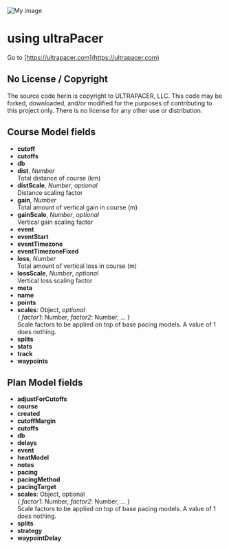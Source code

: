 ![My image](https://ultrapacer.com/public/img/logo-72x72.png)

# using ultraPacer

Go to [https://ultrapacer.com](https://ultrapacer.com)

## No License / Copyright

The source code herin is copyright to ULTRAPACER, LLC.
This code may be forked, downloaded, and/or modified for the purposes of
contributing to this project only. There is no license for any other use or
distribution.

## Course Model fields

- **cutoff**
- **cutoffs**
- **db**
- **dist**, _Number_\
  Total distance of course (km)
- **distScale**, _Number_, _optional_\
  Distance scaling factor
- **gain**, _Number_\
  Total amount of vertical gain in course (m)
- **gainScale**, _Number_, _optional_\
  Vertical gain scaling factor
- **event**
- **eventStart**
- **eventTimezone**
- **eventTimezoneFixed**
- **loss**, _Number_\
  Total amount of vertical loss in course (m)
- **lossScale**, _Number_, _optional_\
  Vertical loss scaling factor
- **meta**
- **name**
- **points**
- **scales**: Object, _optional_ \
  { _factor1_: Number, _factor2_: Number, ... } \
  Scale factors to be applied on top of base pacing models. A value of 1 does nothing.
- **splits**
- **stats**
- **track**
- **waypoints**

## Plan Model fields

- **adjustForCutoffs**
- **course**
- **created**
- **cutoffMargin**
- **cutoffs**
- **db**
- **delays**
- **event**
- **heatModel**
- **notes**
- **pacing**
- **pacingMethod**
- **pacingTarget**
- **scales**: Object, optional \
  { _factor1_: Number, _factor2_: Number, ... } \
  Scale factors to be applied on top of base pacing models. A value of 1 does nothing.
- **splits**
- **strategy**
- **waypointDelay**

